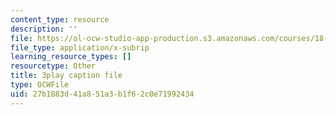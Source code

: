 ```yaml
---
content_type: resource
description: ''
file: https://ol-ocw-studio-app-production.s3.amazonaws.com/courses/18-06sc-linear-algebra-fall-2011/27b1883d41a851a3b1f62c0e71992434_M0Sa8fLOajA.vtt
file_type: application/x-subrip
learning_resource_types: []
resourcetype: Other
title: 3play caption file
type: OCWFile
uid: 27b1883d-41a8-51a3-b1f6-2c0e71992434
---
```

